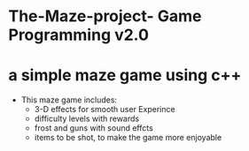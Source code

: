 <style>h1,h2,h3,h4 { border-bottom: 0;text-decoration: none; } </style>


# The-Maze-project- Game Programming v2.0
# a simple maze game using c++
- This maze game includes:
  - 3-D effects for smooth user Experince
  - difficulty levels with rewards
  - frost and guns with sound effcts
  - items to be shot, to make the game more enjoyable 
